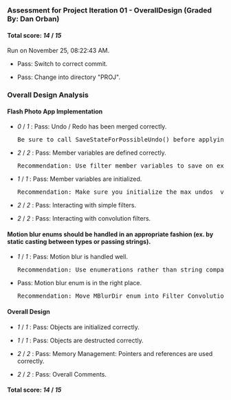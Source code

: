 ### Assessment for Project Iteration 01 - OverallDesign (Graded By: Dan Orban)

#### Total score: _14_ / _15_

Run on November 25, 08:22:43 AM.

+ Pass: Switch to correct commit.



+ Pass: Change into directory "PROJ".


### Overall Design Analysis


#### Flash Photo App Implementation

+  _0_ / _1_ : Pass: Undo / Redo has been merged correctly.

    <pre>Be sure to call SaveStateForPossibleUndo() before applying the filters.</pre>

+  _2_ / _2_ : Pass: Member variables are defined correctly.

    <pre>Recommendation: Use filter member variables to save on expensive create and delete calls.</pre>

+  _1_ / _1_ : Pass: Member variables are initialized.

    <pre>Recommendation: Make sure you initialize the max_undos_ variable</pre>

+  _2_ / _2_ : Pass: Interacting with simple filters.

    

+  _2_ / _2_ : Pass: Interacting with convolution filters.

    


#### Motion blur enums should be handled in an appropriate fashion (ex. by static casting between types or passing strings).

+  _1_ / _1_ : Pass: Motion blur is handled well.

    <pre>Recommendation: Use enumerations rather than string compare</pre>

+ Pass: Motion blur enum is in the right place.

    <pre>Recommendation: Move MBlurDir enum into Filter Convolution Motion Blur class.</pre>


#### Overall Design

+  _1_ / _1_ : Pass: Objects are initialized correctly.

    

+  _1_ / _1_ : Pass: Objects are destructed correctly.

    

+  _2_ / _2_ : Pass: Memory Management: Pointers and references are used correctly.

    

+  _2_ / _2_ : Pass: Overall Comments.

    

#### Total score: _14_ / _15_

